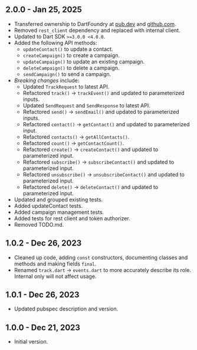 ## 2.0.0 - Jan 25, 2025

- Transferred ownership to DartFoundry at [pub.dev](https://pub.dev/packages/plunk) and [github.com](https://github.com/dartfoundry/plunk).
- Removed `rest_client` dependency and replaced with internal client.
- Updated to Dart SDK `>=3.0.0 <4.0.0`.
- Added the following API methods:
    - `updateContact()` to update a contact.
    - `createCampaign()` to create a campaign.
    - `updateCampaign()` to update an existing campaign.
    - `deleteCampaign()` to delete a campaign.
    - `sendCampaign()` to send a campaign.
- _Breaking changes_ include:
    - Updated `TrackRequest` to latest API.
    - Refactored `track()` &rarr; `trackEvent()` and updated to parameterized inputs.
    - Updated `SendRequest` and `SendResponse` to latest API.
    - Refactored `send()` &rarr; `sendEmail()` and updated to parameterized inputs.
    - Refactored `contact()` &rarr; `getContact()` and updated to parameterized input.
    - Refactored `contacts()` &rarr; `getAllContacts()`.
    - Refactored `count()` &rarr; `getContactCount()`.
    - Refactored `create()` &rarr; `createContact()` and updated to parameterized input.
    - Refactored `subscribe()` &rarr; `subscribeContact()` and updated to parameterized input.
    - Refactored `unsubscribe()` &rarr; `unsubscribeContact()` and updated to parameterized input.
    - Refactored `delete()` &rarr; `deleteContact()` and updated to parameterized input.
- Updated and grouped existing tests.
- Added updateContact tests.
- Added campaign management tests.
- Added tests for rest client and token authorizer.
- Removed TODO.md.

## 1.0.2 - Dec 26, 2023

- Cleaned up code, adding `const` constructors, documenting classes and methods and making fields `final`.
- Renamed `track.dart` &rarr; `events.dart` to more accurately describe its role. Internal only will not affect usage.

## 1.0.1 - Dec 26, 2023

- Updated pubspec description and version.

## 1.0.0 - Dec 21, 2023

- Initial version.
